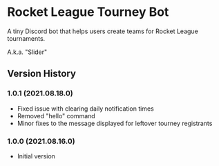 # Rocket League Tourney Bot

A tiny Discord bot that helps users create teams for Rocket League tournaments.

A.k.a. "Slider"

## Version History

### 1.0.1 (2021.08.18.0)

- Fixed issue with clearing daily notification times
- Removed "hello" command
- Minor fixes to the message displayed for leftover tourney registrants

### 1.0.0 (2021.08.16.0)
- Initial version